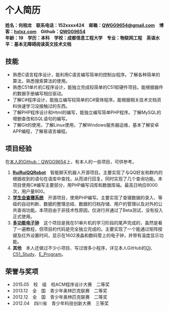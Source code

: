 # 个人简历 #
**姓名：何相龙　联系电话：152xxxx424　邮箱：<QWGG9654@gmail.com>　博客：[hxlxz.com](http://tec.hxlxz.com)　Github：[QWGG9654](https://github.com/qwgg9654)**  
**年龄：19　学历：本科　学校：成都信息工程大学　专业：物联网工程　英语水平：基本无障碍阅读英文技术文档**
## 技能 ##
+ 熟悉C语言程序设计，能利用C语言编写简单的控制台程序。了解各种简单的算法，熟悉搜索算法的使用。
+ 熟悉C51单片机C程序设计，能独立完成较简单的C51软硬件项目。能根据器件的数据手册编写相应驱动。
+ 了解C#程序设计，能独立编写较简单的C#窗体程序。能根据相关技术文档资料快速学习没接触过的东西。
+ 了解PHP程序设计和Html的编写，能独立编写简单PHP程序。了解MySQL的增删查改和SQL语句的编写。
+ 了解Git的使用，了解Linux使用，了解Windows服务器运维，基本了解安卓APP编程，了解易语言编程。  

## 项目经验 ##
在[本人的Github：QWGG9654](https://github.com/qwgg9654)上，有本人的一些项目，可供参考。   
1. **[RuiRuiQQRobot](https://github.com/qwgg9654/RuiRuiQQ)**　智能聊天机器人开源项目。主要实现了与QQ好友和群内的根据收到的语句在语库中查找，从而进行回复。同时实现了几个查询功能。本项目使用C#编写主要部分，用PHP编写词库和数据库端。最高日响应8000次，用户量900。  
2. **[学生会查寝系统](https://github.com/qwgg9654/chaqin)**　开源项目，使用PHP编写。主要实现了查寝数据的录入、等级的自动判断、数据的整理总结、数据的归档存储、用户的管理以及对外的公共查询功能。本项目由于非技术性原因，仅进行并通过了Beta测试，没有投入正式使用。  
3. **[多功能电子钟](https://github.com/qwgg9654/C51_Study/tree/master/19%20%E5%AE%9E%E9%99%85%E9%A1%B9%E7%9B%AE%E5%BC%80%E5%8F%91%20%E5%A4%9A%E5%8A%9F%E8%83%BD%E7%94%B5%E5%AD%90%E9%92%9F)**　这个项目是我在51单片机的学习阶段的尾声完成的，虽然是看了一遍教程，但项目的代码是完全独立完成的。主要实现了一个能通过矩阵按键及红外设置时间，显示在1602液晶和数码管上的电子钟，并带有温度显示功能。   
4. **其他**　本人还做过不少小项目、写过很多小程序，详见本人GitHub的[OI](https://github.com/qwgg9654/OI)、[C51\_Study](https://github.com/qwgg9654/C51_Study)、[E\_Program](https://github.com/qwgg9654/e_program)。  

## 荣誉与奖项 ##
+ 2015.05　校　级　校ACM程序设计大赛　二等奖
+ 2013.12　全　国　青少年奥林匹克联赛　二等奖
+ 2012.12　全　国　青少年奥林匹克联赛　二等奖
+ 2012.04　四川省　青少年科技创新大赛　三等奖
